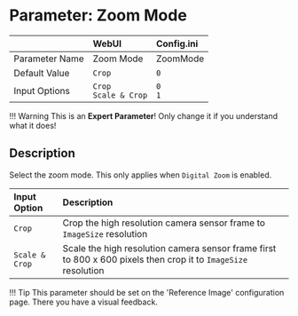 # Parameter: Zoom Mode

|                   | WebUI               | Config.ini
|:---               |:---                 |:----
| Parameter Name    | Zoom Mode           | ZoomMode
| Default Value     | `Crop`              | `0`
| Input Options     | `Crop`<br>`Scale & Crop` | `0`<br>`1`


!!! Warning
    This is an **Expert Parameter**! Only change it if you understand what it does!


## Description

Select the zoom mode. 
This only applies when `Digital Zoom` is enabled.


| Input Option  | Description
|:---           |:---
| `Crop`        | Crop the high resolution camera sensor frame to `ImageSize` resolution
| `Scale & Crop`| Scale the high resolution camera sensor frame first to 800 x 600 pixels then crop it to `ImageSize` resolution


!!! Tip
    This parameter should be set on the 'Reference Image' configuration page. 
    There you have a visual feedback.

